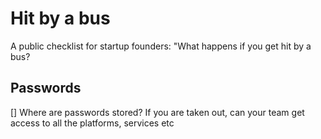 # Hit by a bus
A public checklist for startup founders: "What happens if you get hit by a bus?

## Passwords

[] Where are passwords stored? If you are taken out, can your team get access to all the platforms, services etc
